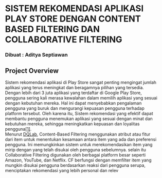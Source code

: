 # SISTEM REKOMENDASI APLIKASI PLAY STORE DENGAN CONTENT BASED FILTERING DAN COLLABORATIVE FILTERING
### Dibuat : Aditya Septiawan

## Project Overview
Sistem rekomendasi aplikasi di Play Store sangat penting mengingat jumlah aplikasi yang terus meningkat dan beragamnya pilihan yang tersedia. Dengan lebih dari 3 juta aplikasi yang terdaftar di Google Play Store, pengguna sering kali merasa kewalahan dalam memilih aplikasi yang sesuai dengan kebutuhan mereka. Hal ini dapat menyebabkan pengalaman pengguna yang buruk dan mengurangi kepuasan pengguna terhadap platform tersebut. Oleh karena itu, Sistem rekomendasi yang efektif dapat membantu pengguna menemukan aplikasi yang sesuai dengan minat dan kebutuhan mereka, sehingga meningkatkan kepuasan dan loyalitas pengguna[[1]](https://dqlab.id/content-based-filtering-dalam-algoritma-data-science).<br>
Menurut [DQLab](https://dqlab.id/content-based-filtering-dalam-algoritma-data-science), Content-Based Filtering menggunakan atribut atau fitur dari item untuk menentukan kesamaan antara item yang ada dan preferensi pengguna. Ini memungkinkan sistem untuk merekomendasikan item yang mirip dengan yang telah disukai oleh pengguna sebelumnya. selain itu Collaborative Filtering digunakan oleh berbagai platform besar seperti Amazon, YouTube, dan Netflix. CF berfungsi dengan memfilter item yang mungkin disukai pengguna berdasarkan reaksi dari pengguna serupa, menciptakan rekomendasi yang lebih personal dan relev

